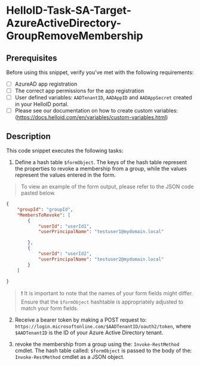 # HelloID-Task-SA-Target-AzureActiveDirectory-GroupRemoveMembership

## Prerequisites

Before using this snippet, verify you've met with the following requirements:

- [ ] AzureAD app registration
- [ ] The correct app permissions for the app registration
- [ ] User defined variables: `AADTenantID`, `AADAppID` and `AADAppSecret` created in your HelloID portal.
- [ ] Please see our documentation on how to create custom variables: (https://docs.helloid.com/en/variables/custom-variables.html)

## Description

This code snippet executes the following tasks:

1. Define a hash table `$formObject`. The keys of the hash table represent the properties to revoke a membership from a group, while the values represent the values entered in the form.

> To view an example of the form output, please refer to the JSON code pasted below.

```json
{
    "groupId": "groupId",
    "MembersToRevoke": [
        {
            "userId": "userId1",
            "userPrincipalName": "testuser1@mydomain.local"

        },
        {
            "userId": "userId2",
            "userPrincipalName": "testuser2@mydomain.local"
        }
    ]
    
}
```

> :exclamation: It is important to note that the names of your form fields might differ. Ensure that the `$formObject` hashtable is appropriately adjusted to match your form fields.

2. Receive a bearer token by making a POST request to: `https://login.microsoftonline.com/$AADTenantID/oauth2/token`, where `$AADTenantID` is the ID of your Azure Active Directory tenant.

3. revoke the membership from a group using the: `Invoke-RestMethod` cmdlet. The hash table called: `$formObject` is passed to the body of the: `Invoke-RestMethod` cmdlet as a JSON object.